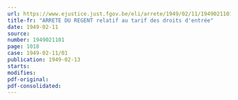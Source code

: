```yaml
---
url: https://www.ejustice.just.fgov.be/eli/arrete/1949/02/11/1949021101/justel
title-fr: "ARRETE DU REGENT relatif au tarif des droits d'entrée"
date: 1949-02-11
source:
number: 1949021101
page: 1018
case: 1949-02-11/01
publication: 1949-02-13
starts:
modifies:
pdf-original:
pdf-consolidated:
---
```


